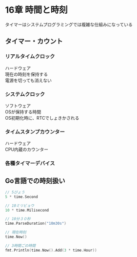 # 16章 時間と時刻

タイマーはシステムプログラミングでは複雑な仕組みになっている

## タイマー・カウント

### リアルタイムクロック

ハードウェア  
現在の時刻を保持する  
電源を切っても消えない

### システムクロック

ソフトウェア  
OSが保持する時間  
OS初期化時に、RTCでしょきかされる

### タイムスタンプカウンター

ハードウェア  
CPU内蔵のカウンター

### 各種タイマーデバイス

## Go言語での時刻扱い

```go
// 5びょう
5 * time.Second

// 10ミリビョウ
10 * time.Milisecond

// 10分３０秒
time.ParseDuration("10m30s")

// 現在時刻
time.Now()

// 3時間ごの時間
fmt.Println(time.Now().Add(3 * time.Hour))
```